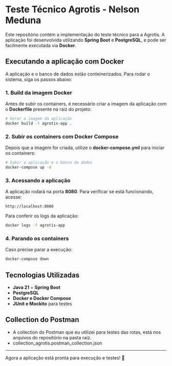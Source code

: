# Teste Técnico Agrotis - Nelson Meduna

Este repositório contém a implementação do teste técnico para a Agrotis. A aplicação foi desenvolvida utilizando **Spring Boot** e **PostgreSQL**, e pode ser facilmente executada via **Docker**.

## Executando a aplicação com Docker

A aplicação e o banco de dados estão conteinerizados. Para rodar o sistema, siga os passos abaixo:

### **1. Build da imagem Docker**
Antes de subir os containers, é necessário criar a imagem da aplicação com o **Dockerfile** presente na raiz do projeto:
```sh
# Gerar a imagem da aplicação
docker build -t agrotis-app .
```

### **2. Subir os containers com Docker Compose**
Depois que a imagem for criada, utilize o **docker-compose.yml** para iniciar os containers:
```sh
# Subir a aplicação e o banco de dados
docker-compose up -d
```

### **3. Acessando a aplicação**
A aplicação rodará na porta **8080**. Para verificar se está funcionando, acesse:
```
http://localhost:8080
```

Para conferir os logs da aplicação:
```sh
docker logs -f agrotis-app
```

### **4. Parando os containers**
Caso precise parar a execução:
```sh
docker-compose down
```

## Tecnologias Utilizadas
- **Java 21** + **Spring Boot**
- **PostgreSQL**
- **Docker e Docker Compose**
- **JUnit e Mockito** para testes

## Collection do Postman
- A collection do Postman que eu utilizei para testes das rotas, está nos arquivos do repositório na pasta raíz.
- collection_agrotis.postman_collection.json

---
Agora a aplicação está pronta para execução e testes! 🚀

